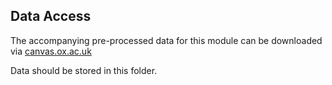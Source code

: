 ## Data Access
The accompanying pre-processed data for this module can be downloaded via 
[canvas.ox.ac.uk](https://canvas.ox.ac.uk/courses/124779/pages/hds-m05-module-info-machine-learning-for-time-series) <br>

Data should be stored in this folder. 
